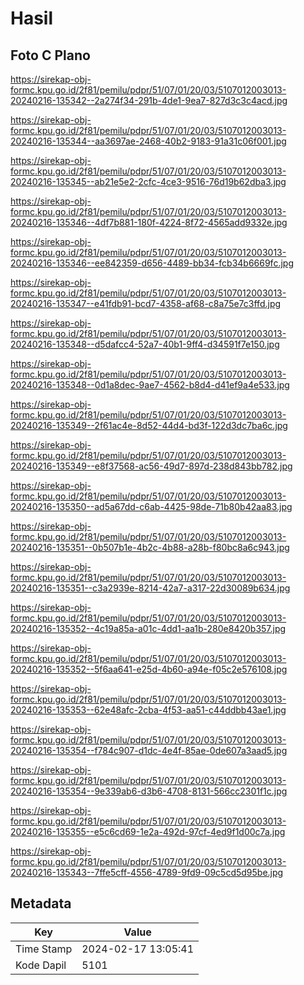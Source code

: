 # Hasil

## Foto C Plano

https://sirekap-obj-formc.kpu.go.id/2f81/pemilu/pdpr/51/07/01/20/03/5107012003013-20240216-135342--2a274f34-291b-4de1-9ea7-827d3c3c4acd.jpg

https://sirekap-obj-formc.kpu.go.id/2f81/pemilu/pdpr/51/07/01/20/03/5107012003013-20240216-135344--aa3697ae-2468-40b2-9183-91a31c06f001.jpg

https://sirekap-obj-formc.kpu.go.id/2f81/pemilu/pdpr/51/07/01/20/03/5107012003013-20240216-135345--ab21e5e2-2cfc-4ce3-9516-76d19b62dba3.jpg

https://sirekap-obj-formc.kpu.go.id/2f81/pemilu/pdpr/51/07/01/20/03/5107012003013-20240216-135346--4df7b881-180f-4224-8f72-4565add9332e.jpg

https://sirekap-obj-formc.kpu.go.id/2f81/pemilu/pdpr/51/07/01/20/03/5107012003013-20240216-135346--ee842359-d656-4489-bb34-fcb34b6669fc.jpg

https://sirekap-obj-formc.kpu.go.id/2f81/pemilu/pdpr/51/07/01/20/03/5107012003013-20240216-135347--e41fdb91-bcd7-4358-af68-c8a75e7c3ffd.jpg

https://sirekap-obj-formc.kpu.go.id/2f81/pemilu/pdpr/51/07/01/20/03/5107012003013-20240216-135348--d5dafcc4-52a7-40b1-9ff4-d34591f7e150.jpg

https://sirekap-obj-formc.kpu.go.id/2f81/pemilu/pdpr/51/07/01/20/03/5107012003013-20240216-135348--0d1a8dec-9ae7-4562-b8d4-d41ef9a4e533.jpg

https://sirekap-obj-formc.kpu.go.id/2f81/pemilu/pdpr/51/07/01/20/03/5107012003013-20240216-135349--2f61ac4e-8d52-44d4-bd3f-122d3dc7ba6c.jpg

https://sirekap-obj-formc.kpu.go.id/2f81/pemilu/pdpr/51/07/01/20/03/5107012003013-20240216-135349--e8f37568-ac56-49d7-897d-238d843bb782.jpg

https://sirekap-obj-formc.kpu.go.id/2f81/pemilu/pdpr/51/07/01/20/03/5107012003013-20240216-135350--ad5a67dd-c6ab-4425-98de-71b80b42aa83.jpg

https://sirekap-obj-formc.kpu.go.id/2f81/pemilu/pdpr/51/07/01/20/03/5107012003013-20240216-135351--0b507b1e-4b2c-4b88-a28b-f80bc8a6c943.jpg

https://sirekap-obj-formc.kpu.go.id/2f81/pemilu/pdpr/51/07/01/20/03/5107012003013-20240216-135351--c3a2939e-8214-42a7-a317-22d30089b634.jpg

https://sirekap-obj-formc.kpu.go.id/2f81/pemilu/pdpr/51/07/01/20/03/5107012003013-20240216-135352--4c19a85a-a01c-4dd1-aa1b-280e8420b357.jpg

https://sirekap-obj-formc.kpu.go.id/2f81/pemilu/pdpr/51/07/01/20/03/5107012003013-20240216-135352--5f6aa641-e25d-4b60-a94e-f05c2e576108.jpg

https://sirekap-obj-formc.kpu.go.id/2f81/pemilu/pdpr/51/07/01/20/03/5107012003013-20240216-135353--62e48afc-2cba-4f53-aa51-c44ddbb43ae1.jpg

https://sirekap-obj-formc.kpu.go.id/2f81/pemilu/pdpr/51/07/01/20/03/5107012003013-20240216-135354--f784c907-d1dc-4e4f-85ae-0de607a3aad5.jpg

https://sirekap-obj-formc.kpu.go.id/2f81/pemilu/pdpr/51/07/01/20/03/5107012003013-20240216-135354--9e339ab6-d3b6-4708-8131-566cc2301f1c.jpg

https://sirekap-obj-formc.kpu.go.id/2f81/pemilu/pdpr/51/07/01/20/03/5107012003013-20240216-135355--e5c6cd69-1e2a-492d-97cf-4ed9f1d00c7a.jpg

https://sirekap-obj-formc.kpu.go.id/2f81/pemilu/pdpr/51/07/01/20/03/5107012003013-20240216-135343--7ffe5cff-4556-4789-9fd9-09c5cd5d95be.jpg


## Metadata

| Key        | Value               |
| ---------- | ------------------- |
| Time Stamp | 2024-02-17 13:05:41 |
| Kode Dapil | 5101                |



